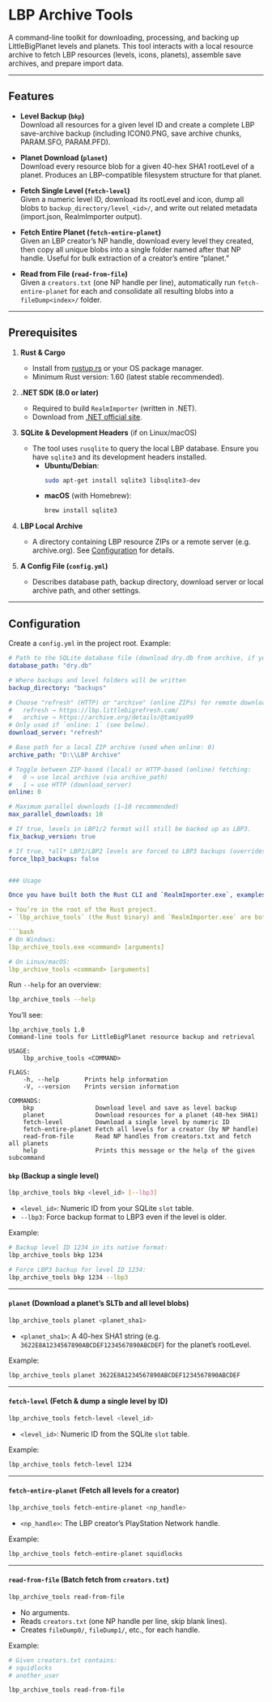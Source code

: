 # LBP Archive Tools

A command-line toolkit for downloading, processing, and backing up LittleBigPlanet levels and planets. This tool interacts with a local resource archive to fetch LBP resources (levels, icons, planets), assemble save archives, and prepare import data.

---

## Features

- **Level Backup (`bkp`)**  
  Download all resources for a given level ID and create a complete LBP save-archive backup (including ICON0.PNG, save archive chunks, PARAM.SFO, PARAM.PFD).

- **Planet Download (`planet`)**  
  Download every resource blob for a given 40-hex SHA1 rootLevel of a planet. Produces an LBP-compatible filesystem structure for that planet.

- **Fetch Single Level (`fetch-level`)**  
  Given a numeric level ID, download its rootLevel and icon, dump all blobs to `backup_directory/level_<id>/`, and write out related metadata (import.json, RealmImporter output).

- **Fetch Entire Planet (`fetch-entire-planet`)**  
  Given an LBP creator’s NP handle, download every level they created, then copy all unique blobs into a single folder named after that NP handle. Useful for bulk extraction of a creator’s entire “planet.”

- **Read from File (`read-from-file`)**  
  Given a `creators.txt` (one NP handle per line), automatically run `fetch-entire-planet` for each and consolidate all resulting blobs into a `fileDump<index>/` folder.

---

## Prerequisites

1. **Rust & Cargo**  
   - Install from [rustup.rs](https://rustup.rs/) or your OS package manager.  
   - Minimum Rust version: 1.60 (latest stable recommended).

2. **.NET SDK (8.0 or later)**  
   - Required to build `RealmImporter` (written in .NET).  
   - Download from [.NET official site](https://dotnet.microsoft.com/download).  

3. **SQLite & Development Headers** (if on Linux/macOS)  
   - The tool uses `rusqlite` to query the local LBP database. Ensure you have `sqlite3` and its development headers installed.  
     - **Ubuntu/Debian**:  
       ```bash
       sudo apt-get install sqlite3 libsqlite3-dev
       ```
     - **macOS** (with Homebrew):  
       ```bash
       brew install sqlite3
       ```

4. **LBP Local Archive**  
   - A directory containing LBP resource ZIPs or a remote server (e.g. archive.org). See [Configuration](#configuration) for details.

5. **A Config File (`config.yml`)**  
   - Describes database path, backup directory, download server or local archive path, and other settings.  

---

## Configuration

Create a `config.yml` in the project root. Example:

```yaml
# Path to the SQLite database file (download dry.db from archive, if you need it)
database_path: "dry.db"

# Where backups and level folders will be written
backup_directory: "backups"

# Choose "refresh" (HTTP) or "archive" (online ZIPs) for remote downloads:
#   refresh → https://lbp.littlebigrefresh.com/
#   archive → https://archive.org/details/@tamiya99
# Only used if `online: 1` (see below).
download_server: "refresh"

# Base path for a local ZIP archive (used when online: 0)
archive_path: "D:\\LBP Archive"

# Toggle between ZIP-based (local) or HTTP-based (online) fetching:
#   0 → use local archive (via archive_path)
#   1 → use HTTP (download_server)
online: 0

# Maximum parallel downloads (1–10 recommended)
max_parallel_downloads: 10

# If true, levels in LBP1/2 format will still be backed up as LBP3.
fix_backup_version: true

# If true, *all* LBP1/LBP2 levels are forced to LBP3 backups (overrides fix_backup_version)
force_lbp3_backups: false


### Usage

Once you have built both the Rust CLI and `RealmImporter.exe`, examples below assume:

- You’re in the root of the Rust project.
- `lbp_archive_tools` (the Rust binary) and `RealmImporter.exe` are both in your `PATH` or in the current directory.

```bash
# On Windows:
lbp_archive_tools.exe <command> [arguments]

# On Linux/macOS:
lbp_archive_tools <command> [arguments]
```

Run `--help` for an overview:

```bash
lbp_archive_tools --help
```

You’ll see:

```
lbp_archive_tools 1.0
Command-line tools for LittleBigPlanet resource backup and retrieval

USAGE:
    lbp_archive_tools <COMMAND>

FLAGS:
    -h, --help       Prints help information
    -V, --version    Prints version information

COMMANDS:
    bkp                 Download level and save as level backup
    planet              Download resources for a planet (40-hex SHA1)
    fetch-level         Download a single level by numeric ID
    fetch-entire-planet Fetch all levels for a creator (by NP handle)
    read-from-file      Read NP handles from creators.txt and fetch all planets
    help                Prints this message or the help of the given subcommand
```

#### `bkp` (Backup a single level)

```bash
lbp_archive_tools bkp <level_id> [--lbp3]
```

- `<level_id>`: Numeric ID from your SQLite `slot` table.
- `--lbp3`: Force backup format to LBP3 even if the level is older.

Example:

```bash
# Backup level ID 1234 in its native format:
lbp_archive_tools bkp 1234

# Force LBP3 backup for level ID 1234:
lbp_archive_tools bkp 1234 --lbp3
```

---

#### `planet` (Download a planet’s SLTb and all level blobs)

```bash
lbp_archive_tools planet <planet_sha1>
```

- `<planet_sha1>`: A 40-hex SHA1 string (e.g. `3622E8A1234567890ABCDEF1234567890ABCDEF`) for the planet’s rootLevel.

Example:

```bash
lbp_archive_tools planet 3622E8A1234567890ABCDEF1234567890ABCDEF
```

---

#### `fetch-level` (Fetch & dump a single level by ID)

```bash
lbp_archive_tools fetch-level <level_id>
```

- `<level_id>`: Numeric ID from the SQLite `slot` table.

Example:

```bash
lbp_archive_tools fetch-level 1234
```

---

#### `fetch-entire-planet` (Fetch all levels for a creator)

```bash
lbp_archive_tools fetch-entire-planet <np_handle>
```

- `<np_handle>`: The LBP creator’s PlayStation Network handle.

Example:

```bash
lbp_archive_tools fetch-entire-planet squidlocks
```

---

#### `read-from-file` (Batch fetch from `creators.txt`)

```bash
lbp_archive_tools read-from-file
```

- No arguments.
- Reads `creators.txt` (one NP handle per line, skip blank lines).
- Creates `fileDump0/`, `fileDump1/`, etc., for each handle.

Example:

```bash
# Given creators.txt contains:
# squidlocks
# another_user

lbp_archive_tools read-from-file
```
